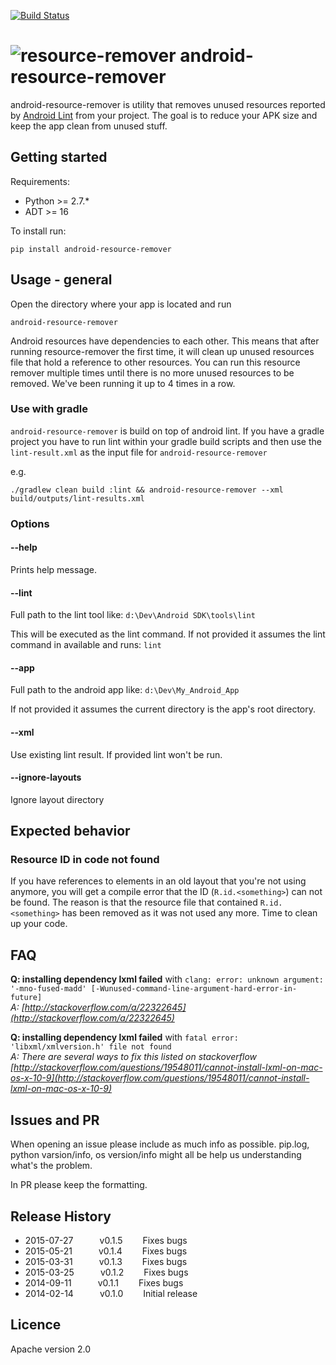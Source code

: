 [![Build Status](https://travis-ci.org/KeepSafe/android-resource-remover.svg?branch=master)](https://travis-ci.org/KeepSafe/android-resource-remover)

![resource-remover](https://keepsafe.github.io/i/proj/opensource_resource-remover.png) 
android-resource-remover
========================

android-resource-remover is utility that removes unused resources reported by [Android Lint](http://developer.android.com/tools/help/lint.html) from your project. The goal is to reduce your APK size and keep the app clean from unused stuff.


## Getting started
Requirements:

* Python >= 2.7.*
* ADT >= 16

To install run:

    pip install android-resource-remover

## Usage - general
Open the directory where your app is located and run

```
android-resource-remover
```

Android resources have dependencies to each other. This means that after running resource-remover the first time, it will clean up unused resources file that hold a reference to other resources. You can run this resource remover multiple times until there is no more unused resources to be removed. We've been running it up to 4 times in a row.


### Use with gradle
`android-resource-remover` is build on top of android lint. If you have a gradle project you have to run lint within your gradle build scripts and then use the `lint-result.xml` as the input file for `android-resource-remover`

e.g.

    ./gradlew clean build :lint && android-resource-remover --xml build/outputs/lint-results.xml


### Options

#### --help
Prints help message.

#### --lint
Full path to the lint tool like: `d:\Dev\Android SDK\tools\lint`

This will be executed as the lint command. If not provided it assumes the lint command in available and runs: `lint`

#### --app
Full path to the android app like: `d:\Dev\My_Android_App`

If not provided it assumes the current directory is the app's root directory.

#### --xml

Use existing lint result. If provided lint won't be run.

#### --ignore-layouts

Ignore layout directory

## Expected behavior
### Resource ID in code not found

If you have references to elements in an old layout that you're not using anymore, you will get a compile error that the ID (`R.id.<something>`) can not be found. The reason is that the resource file that contained `R.id.<something>` has been removed as it was not used any more. Time to clean up your code.

## FAQ

**Q:  installing dependency lxml failed** with `clang: error: unknown argument: '-mno-fused-madd' [-Wunused-command-line-argument-hard-error-in-future]`  
*A: [http://stackoverflow.com/a/22322645](http://stackoverflow.com/a/22322645)*

**Q:  installing dependency lxml failed** with `fatal error: 'libxml/xmlversion.h' file not found`  
*A: There are several ways to fix this listed on stackoverflow  [http://stackoverflow.com/questions/19548011/cannot-install-lxml-on-mac-os-x-10-9](http://stackoverflow.com/questions/19548011/cannot-install-lxml-on-mac-os-x-10-9)*

## Issues and PR

When opening an issue please include as much info as possible. pip.log, python varsion/info, os version/info might all be help us understanding what's the problem.

In PR please keep the formatting.

## Release History
* 2015-07-27   v0.1.5   Fixes bugs
* 2015-05-21   v0.1.4   Fixes bugs
* 2015-03-31   v0.1.3   Fixes bugs
* 2015-03-25   v0.1.2   Fixes bugs
* 2014-09-11   v0.1.1   Fixes bugs
* 2014-02-14   v0.1.0   Initial release

## Licence
Apache version 2.0
